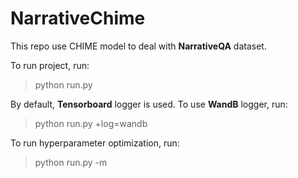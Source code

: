 # NarrativeChime

This repo use CHIME model to deal with **NarrativeQA** dataset.

To run project, run:

> python run.py

By default, **Tensorboard** logger is used. To use **WandB** logger, run:

> python run.py +log=wandb

To run hyperparameter optimization, run:

> python run.py -m
